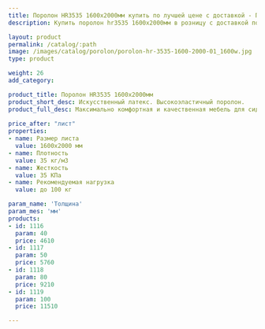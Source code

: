 ```yaml
---
title: Поролон HR3535 1600х2000мм купить по лучшей цене с доставкой - Поролоныч
description: Купить поролон hr3535 1600х2000мм в розницу с доставкой по Москве в интернет-магазине Поролоныча.

layout: product
permalink: /catalog/:path
image: /images/catalog/porolon/porolon-hr-3535-1600-2000-01_1600w.jpg
type: product

weight: 26
add_category: 

product_title: Поролон HR3535 1600х2000мм
product_short_desc: Искусственный латекс. Высокоэластичный поролон.
product_full_desc: Максимально комфортная и качественная мебель для сидения и лежания. Отсутствует эффект проваливания. Используется как самостоятельный элемент сидения в мебели и матрасах.
        
price_after: "лист"
properties:
- name: Размер листа
  value: 1600х2000 мм
- name: Плотность
  value: 35 кг/м3
- name: Жесткость
  value: 35 КПа
- name: Рекомендуемая нагрузка
  value: до 100 кг

param_name: 'Толщина'
param_mes: 'мм'
products:
- id: 1116
  param: 40
  price: 4610
- id: 1117
  param: 50
  price: 5760
- id: 1118
  param: 80
  price: 9210
- id: 1119
  param: 100
  price: 11510

---
```

